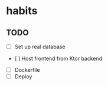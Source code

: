 # habits

## TODO
- [ ] Set up real database
- [ ] Host frontend from Ktor backend
- [ ] Dockerfile
- [ ] Deploy
